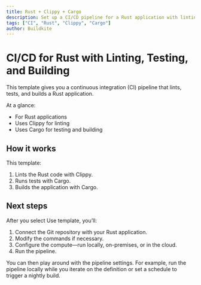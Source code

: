 ```yaml
---
title: Rust + Clippy + Cargo
description: Set up a CI/CD pipeline for a Rust application with linting, testing, and building using Clippy and Cargo.
tags: ["CI", "Rust", "Clippy", "Cargo"]
author: Buildkite
---
```


# CI/CD for Rust with Linting, Testing, and Building

This template gives you a continuous integration (CI) pipeline that lints, tests, and builds a Rust application.

At a glance:

- For Rust applications
- Uses Clippy for linting
- Uses Cargo for testing and building

## How it works

This template:

1. Lints the Rust code with Clippy.
2. Runs tests with Cargo.
3. Builds the application with Cargo.

## Next steps

After you select Use template, you’ll:

1. Connect the Git repository with your Rust application.
2. Modify the commands if necessary.
3. Configure the compute—run locally, on-premises, or in the cloud.
4. Run the pipeline.

You can then play around with the pipeline settings. For example, run the pipeline locally while you iterate on the definition or set a schedule to trigger a nightly build.
